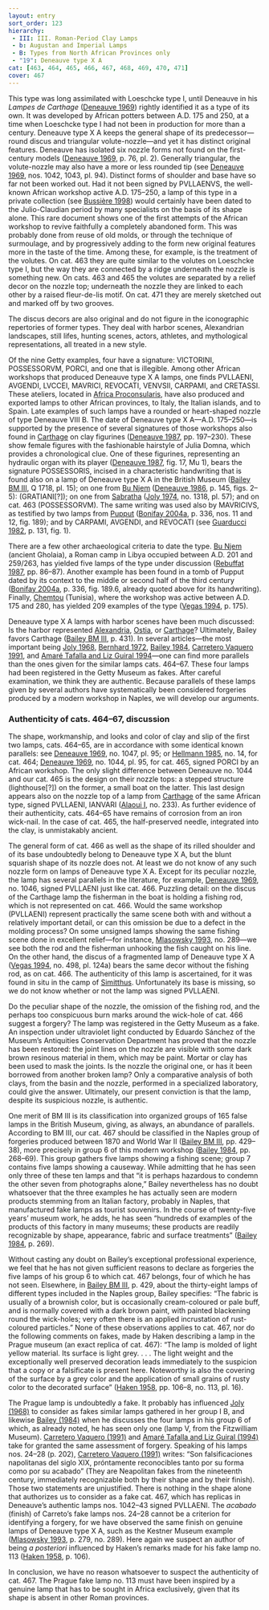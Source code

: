```yaml
---
layout: entry
sort_order: 123
hierarchy:
 - III: III. Roman-Period Clay Lamps
 - b: Augustan and Imperial Lamps
 - B: Types from North African Provinces only
 - "19": Deneauve type X A
cat: [463, 464, 465, 466, 467, 468, 469, 470, 471]
cover: 467
---
```


This type was long assimilated with Loeschcke type I, until Deneauve in his *Lampes de Carthage* (<a href='../../bibliography/#deneauve-1969'>Deneauve 1969</a>) rightly identified it as a type of its own. It was developed by African potters between A.D. 175 and 250, at a time when Loeschcke type I had not been in production for more than a century. Deneauve type X A keeps the general shape of its predecessor—round discus and triangular volute-nozzle—and yet it has distinct original features. Deneauve has isolated six nozzle forms not found on the first-century models (<a href='../../bibliography/#deneauve-1969'>Deneauve 1969</a>, p. 76, pl. 2). Generally triangular, the volute-nozzle may also have a more or less rounded tip (see <a href='../../bibliography/#deneauve-1969'>Deneauve 1969</a>, nos. 1042, 1043, pl. 94). Distinct forms of shoulder and base have so far not been worked out. Had it not been signed by <span class="inscription">PVLLAENVS</span>, the well-known African workshop active A.D. 175–250, a lamp of this type in a private collection (see <a href='../../bibliography/#bussiere-1998'>Bussière 1998</a>) would certainly have been dated to the Julio-Claudian period by many specialists on the basis of its shape alone. This rare document shows one of the first attempts of the African workshop to revive faithfully a completely abandoned form. This was probably done from reuse of old molds, or through the technique of surmoulage, and by progressively adding to the form new original features more in the taste of the time. Among these, for example, is the treatment of the volutes. On cat. 463 they are quite similar to the volutes on Loeschcke type I, but the way they are connected by a ridge underneath the nozzle is something new. On cats. 463 and 465 the volutes are separated by a relief decor on the nozzle top; underneath the nozzle they are linked to each other by a raised fleur-de-lis motif. On cat. 471 they are merely sketched out and marked off by two grooves.

The discus decors are also original and do not figure in the iconographic repertories of former types. They deal with harbor scenes, Alexandrian landscapes, still lifes, hunting scenes, actors, athletes, and mythological representations, all treated in a new style.

Of the nine Getty examples, four have a signature: <span class="inscription">VICTORINI, POSSESSORVM, PORCI</span>, and one that is illegible. Among other African workshops that produced Deneauve type X A lamps, one finds <span class="inscription">PVLLAENI, AVGENDI, LVCCEI, MAVRICI, REVOCATI, VENVSII, CARPAMI</span>, and <span class="inscription">CRETASSI</span>. These ateliers, located in <a href='../../map/#loc_981504'>Africa Proconsularis</a>, have also produced and exported lamps to other African provinces, to Italy, the Italian islands, and to Spain. Late examples of such lamps have a rounded or heart-shaped nozzle of type Deneauve VIII B. The date of Deneauve type X A—A.D. 175–250—is supported by the presence of several signatures of those workshops also found in <a href='../../map/#loc_314921'>Carthage</a> on clay figurines (<a href='../../bibliography/#deneauve-1987'>Deneauve 1987</a>, pp. 197–230). These show female figures with the fashionable hairstyle of Julia Domna, which provides a chronological clue. One of these figurines, representing an hydraulic organ with its player (<a href='../../bibliography/#deneauve-1987'>Deneauve 1987</a>, fig. 17, Mu 1), bears the signature <span class="inscription">POSSESSORIS</span>, incised in a characteristic handwriting that is found also on a lamp of Deneauve type X A in the British Museum (<a href='../../bibliography/#bailey-bm-iii'>Bailey BM III</a>, Q 1718, pl. 15); on one from <a href='../../map/#loc_344377'>Bu Njem</a> (<a href='../../bibliography/#deneauve-1986'>Deneauve 1986</a>, p. 145, figs. 2–5): (<span class="inscription">GRATIANI</span>[?]); on one from <a href='../../map/#loc_344282'>Sabratha</a> (<a href='../../bibliography/#joly-1974'>Joly 1974</a>, no. 1318, pl. 57); and on cat. 463 (<span class="inscription">POSSESSORVM</span>). The same writing was used also by <span class="inscription">MAVRICIVS</span>, as testified by two lamps from <a href='../../map/#loc_315121'>Pupput</a> (<a href='../../bibliography/#bonifay-2004a'>Bonifay 2004a</a>, p. 336, nos. 11 and 12, fig. 189); and by <span class="inscription">CARPAMI, AVGENDI</span>, and <span class="inscription">REVOCATI</span> (see <a href='../../bibliography/#guarducci-1982'>Guarducci 1982</a>, p. 131, fig. 1).

There are a few other archaeological criteria to date the type. <a href='../../map/#loc_344377'>Bu Njem</a> (ancient Gholaia), a Roman camp in Libya occupied between A.D. 201 and 259/263, has yielded five lamps of the type under discussion (<a href='../../bibliography/#rebuffat-1987'>Rebuffat 1987</a>, pp. 86–87). Another example has been found in a tomb of Pupput dated by its context to the middle or second half of the third century (<a href='../../bibliography/#bonifay-2004a'>Bonifay 2004a</a>, p. 336, fig. 189.6, already quoted above for its handwriting). Finally, <a href='../../map/#loc_320877'>Chemtou</a> (Tunisia), where the workshop was active between A.D. 175 and 280, has yielded 209 examples of the type (<a href='../../bibliography/#vegas-1994'>Vegas 1994</a>, p. 175).

Deneauve type X A lamps with harbor scenes have been much discussed: Is the harbor represented <a href='../../map/#loc_727070'>Alexandria</a>, <a href='../../map/#loc_422995'>Ostia</a>, or <a href='../../map/#loc_314921'>Carthage</a>? Ultimately, Bailey favors Carthage (<a href='../../bibliography/#bailey-bm-iii'>Bailey BM III</a>, p. 431). In several articles—the most important being <a href='../../bibliography/#joly-1968'>Joly 1968</a>, <a href='../../bibliography/#bernhard-1972'>Bernhard 1972</a>, <a href='../../bibliography/#bailey-1984'>Bailey 1984</a>, <a href='../../bibliography/#carreterovaquero-1991'>Carretero Vaquero 1991</a>, and <a href='../../bibliography/#amare-tafalla-lizguiral-1994'>Amaré Tafalla and Liz Guiral 1994</a>—one can find more parallels than the ones given for the similar lamps cats. 464–67. These four lamps had been registered in the Getty Museum as fakes. After careful examination, we think they are authentic. Because parallels of these lamps given by several authors have systematically been considered forgeries produced by a modern workshop in Naples, we will develop our arguments.

### Authenticity of cats. 464–67, discussion

The shape, workmanship, and looks and color of clay and slip of the first two lamps, cats. 464–65, are in accordance with some identical known parallels: see <a href='../../bibliography/#deneauve-1969'>Deneauve 1969</a>, no. 1047, pl. 95; or <a href='../../bibliography/#hellmann-1985'>Hellmann 1985</a>, no. 14, for cat. 464; <a href='../../bibliography/#deneauve-1969'>Deneauve 1969</a>, no. 1044, pl. 95, for cat. 465, signed <span class="inscription">PORCI</span> by an African workshop. The only slight difference between Deneauve no. 1044 and our cat. 465 is the design on their nozzle tops: a stepped structure (lighthouse[?]) on the former, a small boat on the latter. This last design appears also on the nozzle top of a lamp from <a href='../../map/#loc_314921'>Carthage</a> of the same African type, signed <span class="inscription">PVLLAENI, IANVARI</span> (<a href='../../bibliography/#alaoui-i'>Alaoui I</a>, no. 233). As further evidence of their authenticity, cats. 464–65 have remains of corrosion from an iron wick-nail. In the case of cat. 465, the half-preserved needle, integrated into the clay, is unmistakably ancient.

The general form of cat. 466 as well as the shape of its rilled shoulder and of its base undoubtedly belong to Deneauve type X A, but the blunt squarish shape of its nozzle does not. At least we do not know of any such nozzle form on lamps of Deneauve type X A. Except for its peculiar nozzle, the lamp has several parallels in the literature, for example, <a href='../../bibliography/#deneauve-1969'>Deneauve 1969</a>, no. 1046, signed <span class="inscription">PVLLAENI</span> just like cat. 466. Puzzling detail: on the discus of the Carthage lamp the fisherman in the boat is holding a fishing rod, which is not represented on cat. 466. Would the same workshop (<span class="inscription">PVLLAENI</span>) represent practically the same scene both with and without a relatively important detail, or can this omission be due to a defect in the molding process? On some unsigned lamps showing the same fishing scene done in excellent relief—for instance, <a href='../../bibliography/#mlasowsky-1993'>Mlasowsky 1993</a>, no. 289—we see both the rod and the fisherman unhooking the fish caught on his line. On the other hand, the discus of a fragmented lamp of Deneauve type X A (<a href='../../bibliography/#vegas-1994'>Vegas 1994</a>, no. 498, pl. 124a) bears the same decor without the fishing rod, as on cat. 466. The authenticity of this lamp is ascertained, for it was found in situ in the camp of <a href='../../map/#loc_315174'>Simitthus</a>. Unfortunately its base is missing, so we do not know whether or not the lamp was signed <span class="inscription">PVLLAENI</span>.

Do the peculiar shape of the nozzle, the omission of the fishing rod, and the perhaps too conspicuous burn marks around the wick-hole of cat. 466 suggest a forgery? The lamp was registered in the Getty Museum as a fake. An inspection under ultraviolet light conducted by Eduardo Sánchez of the Museum’s Antiquities Conservation Department has proved that the nozzle has been restored: the joint lines on the nozzle are visible with some dark brown resinous material in them, which may be paint. Mortar or clay has been used to mask the joints. Is the nozzle the original one, or has it been borrowed from another broken lamp? Only a comparative analysis of both clays, from the basin and the nozzle, performed in a specialized laboratory, could give the answer. Ultimately, our present conviction is that the lamp, despite its suspicious nozzle, is authentic.

One merit of BM III is its classification into organized groups of 165 false lamps in the British Museum, giving, as always, an abundance of parallels. According to BM III, our cat. 467 should be classified in the Naples group of forgeries produced between 1870 and World War II (<a href='../../bibliography/#bailey-bm-iii'>Bailey BM III</a>, pp. 429–38), more precisely in group 6 of this modern workshop (<a href='../../bibliography/#bailey-1984'>Bailey 1984</a>, pp. 268–69). This group gathers five lamps showing a fishing scene; group 7 contains five lamps showing a causeway. While admitting that he has seen only three of these ten lamps and that “it is perhaps hazardous to condemn the other seven from photographs alone,” Bailey nevertheless has no doubt whatsoever that the three examples he has actually seen are modern products stemming from an Italian factory, probably in Naples, that manufactured fake lamps as tourist souvenirs. In the course of twenty-five years’ museum work, he adds, he has seen “hundreds of examples of the products of this factory in many museums; these products are readily recognizable by shape, appearance, fabric and surface treatments” (<a href='../../bibliography/#bailey-1984'>Bailey 1984</a>, p. 269).

Without casting any doubt on Bailey’s exceptional professional experience, we feel that he has not given sufficient reasons to declare as forgeries the five lamps of his group 6 to which cat. 467 belongs, four of which he has not seen. Elsewhere, in <a href='../../bibliography/#bailey-bm-iii'>Bailey BM III</a>, p. 429, about the thirty-eight lamps of different types included in the Naples group, Bailey specifies: “The fabric is usually of a brownish color, but is occasionally cream-coloured or pale buff, and is normally covered with a dark brown paint, with painted blackening round the wick-holes; very often there is an applied incrustation of rust-coloured particles.” None of these observations applies to cat. 467, nor do the following comments on fakes, made by Haken describing a lamp in the Prague museum (an exact replica of cat. 467): “The lamp is molded of light yellow material. Its surface is light grey. . . . The light weight and the exceptionally well preserved decoration leads immediately to the suspicion that a copy or a falsificate is present here. Noteworthy is also the covering of the surface by a grey color and the application of small grains of rusty color to the decorated surface” (<a href='../../bibliography/#haken-1958'>Haken 1958</a>, pp. 106–8, no. 113, pl. 16).

The Prague lamp is undoubtedly a fake. It probably has influenced <a href='../../bibliography/#joly-1968'>Joly (1968)</a> to consider as fakes similar lamps gathered in her group I B, and likewise <a href='../../bibliography/#bailey-1984'>Bailey (1984)</a> when he discusses the four lamps in his group 6 of which, as already noted, he has seen only one (lamp V, from the Fitzwilliam Museum). <a href='../../bibliography/#carreterovaquero-1991'>Carretero Vaquero (1991)</a> and <a href='../../bibliography/#amare-tafalla-lizguiral-1994'>Amaré Tafalla and Liz Guiral (1994)</a> take for granted the same assessment of forgery. Speaking of his lamps nos. 24–28 (p. 202), <a href='../../bibliography/#carreterovaquero-1991'>Carretero Vaquero (1991)</a> writes: “Son falsificaciones napolitanas del siglo XIX, próntamente reconocibles tanto por su forma como por su acabado” (They are Neapolitan fakes from the nineteenth century, immediately recognizable both by their shape and by their finish). Those two statements are unjustified. There is nothing in the shape alone that authorizes us to consider as a fake cat. 467, which has replicas in Deneauve’s authentic lamps nos. 1042–43 signed <span class="inscription">PVLLAENI</span>. The *acabado* (finish) of Carreto’s fake lamps nos. 24–28 cannot be a criterion for identifying a forgery, for we have observed the same finish on genuine lamps of Deneauve type X A, such as the Kestner Museum example (<a href='../../bibliography/#mlasowsky-1993'>Mlasowsky 1993</a>, p. 279, no. 289). Here again we suspect an author of being *a posteriori* influenced by Haken’s remarks made for his fake lamp no. 113 (<a href='../../bibliography/#haken-1958'>Haken 1958</a>, p. 106).

In conclusion, we have no reason whatsoever to suspect the authenticity of cat. 467. The Prague fake lamp no. 113 must have been inspired by a genuine lamp that has to be sought in Africa exclusively, given that its shape is absent in other Roman provinces.
